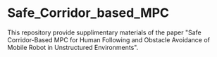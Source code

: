 # Safe_Corridor_based_MPC
This repository provide supplimentary materials of the paper "Safe Corridor-Based MPC for Human Following and Obstacle Avoidance of Mobile Robot in Unstructured Environments".
